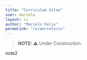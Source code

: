 ```yaml
---
title: "Curriculum Vitae"
user: marcelo
layout: cv
author: "Marcelo Felix"
permalink: "/u/marcelo/cv"
---
```


> **NOTE:** :warning: Under Construction.

note2
